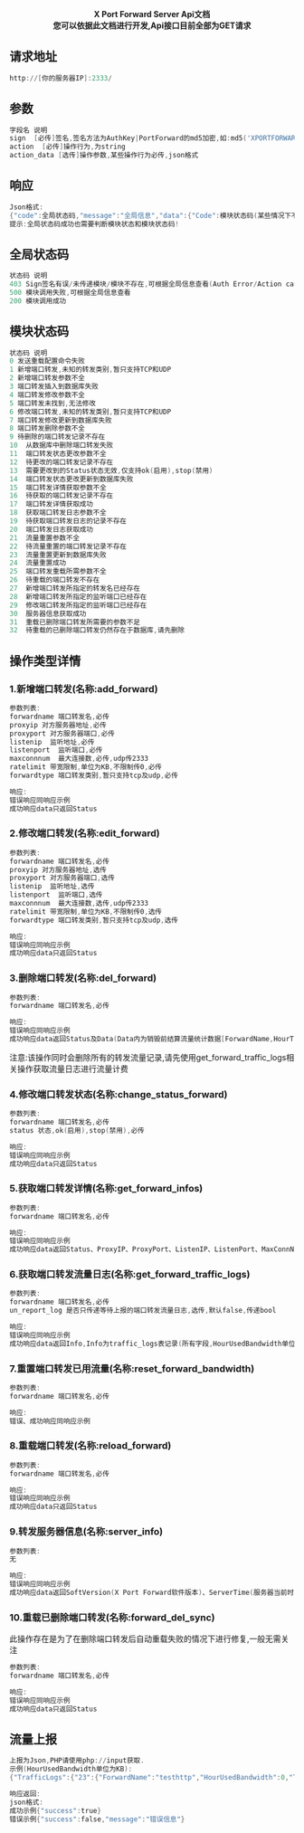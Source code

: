 <p align="center">
<b>X Port Forward Server Api文档</b><br>
<b>您可以依据此文档进行开发,Api接口目前全部为GET请求</b>
</p>

## 请求地址

``` powershell
http://[你的服务器IP]:2333/
```

## 参数

``` powershell
字段名 说明
sign  [必传]签名,签名方法为AuthKey|PortForward的md5加密,如:md5('XPORTFORWARD|PortForward')
action  [必传]操作行为,为string
action_data [选传]操作参数,某些操作行为必传,json格式
```

## 响应

``` powershell
Json格式:
{"code":全局状态码,"message":"全局信息","data":{"Code":模块状态码(某些情况下不会含有),"Message":"模块返回信息(某些情况下不会含有)","Status":"模块状态,分为Success和error,主要判断",...(额外信息)}
提示:全局状态码成功也需要判断模块状态和模块状态码!
```

## 全局状态码

``` powershell
状态码 说明
403 Sign签名有误/未传递模块/模块不存在,可根据全局信息查看(Auth Error/Action cannot be empty/Action Not Found)
500 模块调用失败,可根据全局信息查看
200 模块调用成功
```

## 模块状态码

``` powershell
状态码 说明
0 发送重载配置命令失败
1 新增端口转发,未知的转发类别,暂只支持TCP和UDP
2 新增端口转发参数不全
3 端口转发插入到数据库失败
4 端口转发修改参数不全
5 端口转发未找到,无法修改
6 修改端口转发,未知的转发类别,暂只支持TCP和UDP
7 端口转发修改更新到数据库失败
8 端口转发删除参数不全
9 待删除的端口转发记录不存在
10  从数据库中删除端口转发失败
11  端口转发状态更改参数不全
12  待更改的端口转发记录不存在
13  需要更改到的Status状态无效,仅支持ok(启用),stop(禁用)
14  端口转发状态更改更新到数据库失败
15  端口转发详情获取参数不全
16  待获取的端口转发记录不存在
17  端口转发详情获取成功
18  获取端口转发日志参数不全
19  待获取端口转发日志的记录不存在
20  端口转发日志获取成功
21  流量重置参数不全
22  待流量重置的端口转发记录不存在
23  流量重置更新到数据库失败
24  流量重置成功
25  端口转发重载所需参数不全
26  待重载的端口转发不存在
27  新增端口转发所指定的转发名已经存在
28  新增端口转发所指定的监听端口已经存在
29  修改端口转发所指定的监听端口已经存在
30  服务器信息获取成功
31  重载已删除端口转发所需要的参数不足
32  待重载的已删除端口转发仍然存在于数据库,请先删除
```

## 操作类型详情

### 1.新增端口转发(名称:add_forward)
``` powershell
参数列表:
forwardname 端口转发名,必传
proxyip 对方服务器地址,必传
proxyport 对方服务器端口,必传
listenip  监听地址,必传
listenport  监听端口,必传
maxconnnum  最大连接数,必传,udp传2333
ratelimit 带宽限制,单位为KB,不限制传0,必传
forwardtype 端口转发类别,暂只支持tcp及udp,必传

响应:
错误响应同响应示例
成功响应data只返回Status
```

### 2.修改端口转发(名称:edit_forward)
``` powershell
参数列表:
forwardname 端口转发名,必传
proxyip 对方服务器地址,选传
proxyport 对方服务器端口,选传
listenip  监听地址,选传
listenport  监听端口,选传
maxconnnum  最大连接数,选传,udp传2333
ratelimit 带宽限制,单位为KB,不限制传0,选传
forwardtype 端口转发类别,暂只支持tcp及udp,选传

响应:
错误响应同响应示例
成功响应data只返回Status
```

### 3.删除端口转发(名称:del_forward)
``` powershell
参数列表:
forwardname 端口转发名,必传

响应:
错误响应同响应示例
成功响应data返回Status及Data(Data内为销毁前结算流量统计数据[ForwardName,HourTrafficBandwidth])
```
注意:该操作同时会删除所有的转发流量记录,请先使用get_forward_traffic_logs相关操作获取流量日志进行流量计费

### 4.修改端口转发状态(名称:change_status_forward)
``` powershell
参数列表:
forwardname 端口转发名,必传
status 状态,ok(启用),stop(禁用),必传

响应:
错误响应同响应示例
成功响应data只返回Status
```

### 5.获取端口转发详情(名称:get_forward_infos)
``` powershell
参数列表:
forwardname 端口转发名,必传

响应:
错误响应同响应示例
成功响应data返回Status、ProxyIP、ProxyPort、ListenIP、ListenPort、MaxConnNum、RateLimit、ForwardType、UsedBandwidth(单位为KB)
```

### 6.获取端口转发流量日志(名称:get_forward_traffic_logs)
``` powershell
参数列表:
forwardname 端口转发名,必传
un_report_log 是否只传递等待上报的端口转发流量日志,选传,默认false,传递bool

响应:
错误响应同响应示例
成功响应data返回Info,Info为traffic_logs表记录(所有字段,HourUsedBandwidth单位为KB)
```

### 7.重置端口转发已用流量(名称:reset_forward_bandwidth)
``` powershell
参数列表:
forwardname 端口转发名,必传

响应:
错误、成功响应同响应示例
```

### 8.重载端口转发(名称:reload_forward)
``` powershell
参数列表:
forwardname 端口转发名,必传

响应:
错误响应同响应示例
成功响应data只返回Status
```

### 9.转发服务器信息(名称:server_info)
``` powershell
参数列表:
无

响应:
错误响应同响应示例
成功响应data返回SoftVersion(X Port Forward软件版本)、ServerTime(服务器当前时间)、Author(X Port Forward作者,硬编码为Flyqie)
```

### 10.重载已删除端口转发(名称:forward_del_sync)
此操作存在是为了在删除端口转发后自动重载失败的情况下进行修复,一般无需关注
``` powershell
参数列表:
forwardname 端口转发名,必传

响应:
错误响应同响应示例
成功响应data只返回Status
```

## 流量上报

``` powershell
上报为Json,PHP请使用php://input获取.
示例(HourUsedBandwidth单位为KB):
{"TrafficLogs":{"23":{"ForwardName":"testhttp","HourUsedBandwidth":0,"Time":"2020-05-15T23:06:33+08:00"},"24":{"ForwardName":"testudp3","HourUsedBandwidth":0,"Time":"2020-05-15T23:06:33+08:00"},"25":{"ForwardName":"testhttp","HourUsedBandwidth":87975.4531,"Time":"2020-05-15T23:09:04+08:00"}},"UsedBandwidth":{"testhttp":7982141.5314,"testudp3":0}}

响应返回:
json格式:
成功示例{"success":true}
错误示例{"success":false,"message":"错误信息"}
```
